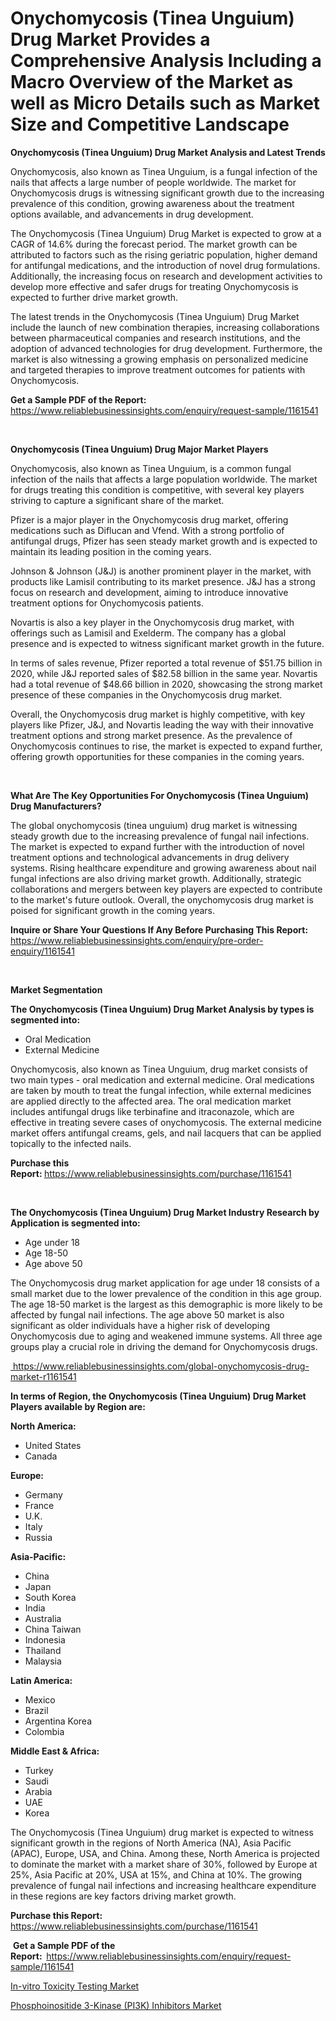 <p><h1>Onychomycosis (Tinea Unguium) Drug Market Provides a Comprehensive Analysis Including a Macro Overview of the Market as well as Micro Details such as Market Size and Competitive Landscape</h1></p><p><strong>Onychomycosis (Tinea Unguium) Drug Market Analysis and Latest Trends</strong></p>
<p><p>Onychomycosis, also known as Tinea Unguium, is a fungal infection of the nails that affects a large number of people worldwide. The market for Onychomycosis drugs is witnessing significant growth due to the increasing prevalence of this condition, growing awareness about the treatment options available, and advancements in drug development.</p><p>The Onychomycosis (Tinea Unguium) Drug Market is expected to grow at a CAGR of 14.6% during the forecast period. The market growth can be attributed to factors such as the rising geriatric population, higher demand for antifungal medications, and the introduction of novel drug formulations. Additionally, the increasing focus on research and development activities to develop more effective and safer drugs for treating Onychomycosis is expected to further drive market growth.</p><p>The latest trends in the Onychomycosis (Tinea Unguium) Drug Market include the launch of new combination therapies, increasing collaborations between pharmaceutical companies and research institutions, and the adoption of advanced technologies for drug development. Furthermore, the market is also witnessing a growing emphasis on personalized medicine and targeted therapies to improve treatment outcomes for patients with Onychomycosis.</p></p>
<p><strong>Get a Sample PDF of the Report:&nbsp;</strong> <a href="https://www.reliablebusinessinsights.com/enquiry/request-sample/1161541">https://www.reliablebusinessinsights.com/enquiry/request-sample/1161541</a></p>
<p>&nbsp;</p>
<p><strong>Onychomycosis (Tinea Unguium) Drug Major Market Players</strong></p>
<p><p>Onychomycosis, also known as Tinea Unguium, is a common fungal infection of the nails that affects a large population worldwide. The market for drugs treating this condition is competitive, with several key players striving to capture a significant share of the market.</p><p>Pfizer is a major player in the Onychomycosis drug market, offering medications such as Diflucan and Vfend. With a strong portfolio of antifungal drugs, Pfizer has seen steady market growth and is expected to maintain its leading position in the coming years.</p><p>Johnson & Johnson (J&J) is another prominent player in the market, with products like Lamisil contributing to its market presence. J&J has a strong focus on research and development, aiming to introduce innovative treatment options for Onychomycosis patients.</p><p>Novartis is also a key player in the Onychomycosis drug market, with offerings such as Lamisil and Exelderm. The company has a global presence and is expected to witness significant market growth in the future.</p><p>In terms of sales revenue, Pfizer reported a total revenue of $51.75 billion in 2020, while J&J reported sales of $82.58 billion in the same year. Novartis had a total revenue of $48.66 billion in 2020, showcasing the strong market presence of these companies in the Onychomycosis drug market.</p><p>Overall, the Onychomycosis drug market is highly competitive, with key players like Pfizer, J&J, and Novartis leading the way with their innovative treatment options and strong market presence. As the prevalence of Onychomycosis continues to rise, the market is expected to expand further, offering growth opportunities for these companies in the coming years.</p></p>
<p>&nbsp;</p>
<p><strong>What Are The Key Opportunities For Onychomycosis (Tinea Unguium) Drug Manufacturers?</strong></p>
<p><p>The global onychomycosis (tinea unguium) drug market is witnessing steady growth due to the increasing prevalence of fungal nail infections. The market is expected to expand further with the introduction of novel treatment options and technological advancements in drug delivery systems. Rising healthcare expenditure and growing awareness about nail fungal infections are also driving market growth. Additionally, strategic collaborations and mergers between key players are expected to contribute to the market's future outlook. Overall, the onychomycosis drug market is poised for significant growth in the coming years.</p></p>
<p><strong>Inquire or Share Your Questions If Any Before Purchasing This Report:</strong> <a href="https://www.reliablebusinessinsights.com/enquiry/pre-order-enquiry/1161541">https://www.reliablebusinessinsights.com/enquiry/pre-order-enquiry/1161541</a></p>
<p>&nbsp;</p>
<p><strong>Market Segmentation</strong></p>
<p><strong>The Onychomycosis (Tinea Unguium) Drug Market Analysis by types is segmented into:</strong></p>
<p><ul><li>Oral Medication</li><li>External Medicine</li></ul></p>
<p><p>Onychomycosis, also known as Tinea Unguium, drug market consists of two main types - oral medication and external medicine. Oral medications are taken by mouth to treat the fungal infection, while external medicines are applied directly to the affected area. The oral medication market includes antifungal drugs like terbinafine and itraconazole, which are effective in treating severe cases of onychomycosis. The external medicine market offers antifungal creams, gels, and nail lacquers that can be applied topically to the infected nails.</p></p>
<p><strong>Purchase this Report:&nbsp;</strong><a href="https://www.reliablebusinessinsights.com/purchase/1161541">https://www.reliablebusinessinsights.com/purchase/1161541</a></p>
<p>&nbsp;</p>
<p><strong>The Onychomycosis (Tinea Unguium) Drug Market Industry Research by Application is segmented into:</strong></p>
<p><ul><li>Age under 18</li><li>Age 18-50</li><li>Age above 50</li></ul></p>
<p><p>The Onychomycosis drug market application for age under 18 consists of a small market due to the lower prevalence of the condition in this age group. The age 18-50 market is the largest as this demographic is more likely to be affected by fungal nail infections. The age above 50 market is also significant as older individuals have a higher risk of developing Onychomycosis due to aging and weakened immune systems. All three age groups play a crucial role in driving the demand for Onychomycosis drugs.</p></p>
<p><a href="https://www.reliablebusinessinsights.com/global-onychomycosis-drug-market-r1161541">&nbsp;https://www.reliablebusinessinsights.com/global-onychomycosis-drug-market-r1161541</a></p>
<p><strong>In terms of Region, the Onychomycosis (Tinea Unguium) Drug Market Players available by Region are:</strong></p>
<p>
    <p> <strong> North America: </strong>
        <ul>
            <li>United States</li>
            <li>Canada</li>
        </ul>
        </p> 
    <p> <strong> Europe: </strong>
        <ul>
            <li>Germany</li>
            <li>France</li>
            <li>U.K.</li>
            <li>Italy</li>
            <li>Russia</li>
        </ul>
        </p> 
    <p> <strong> Asia-Pacific: </strong>
        <ul>
            <li>China</li>
            <li>Japan</li>
            <li>South Korea</li>
            <li>India</li>
            <li>Australia</li>
            <li>China Taiwan</li>
            <li>Indonesia</li>
            <li>Thailand</li>
            <li>Malaysia</li>
        </ul>
        </p> 
    <p> <strong> Latin America: </strong>
        <ul>
            <li>Mexico</li>
            <li>Brazil</li>
            <li>Argentina Korea</li>
            <li>Colombia</li>
        </ul>
        </p> 
    <p> <strong> Middle East & Africa: </strong>
        <ul>
            <li>Turkey</li>
            <li>Saudi</li>
            <li>Arabia</li>
            <li>UAE</li>
            <li>Korea</li>
        </ul>
    </p>
    </p>
<p><p>The Onychomycosis (Tinea Unguium) drug market is expected to witness significant growth in the regions of North America (NA), Asia Pacific (APAC), Europe, USA, and China. Among these, North America is projected to dominate the market with a market share of 30%, followed by Europe at 25%, Asia Pacific at 20%, USA at 15%, and China at 10%. The growing prevalence of fungal nail infections and increasing healthcare expenditure in these regions are key factors driving market growth.</p></p>
<p><strong>Purchase this Report: </strong><a href="https://www.reliablebusinessinsights.com/purchase/1161541">https://www.reliablebusinessinsights.com/purchase/1161541</a></p>
<p>&nbsp;<strong>Get a Sample PDF of the Report:&nbsp;&nbsp;</strong><a href="https://www.reliablebusinessinsights.com/enquiry/request-sample/1161541">https://www.reliablebusinessinsights.com/enquiry/request-sample/1161541</a></p>
<p><strong></strong></p>
<p><p><a href="https://github.com/NorbertYates/Market-Research-Report-List-6/blob/main/in-vitro-toxicity-testing-market.md">In-vitro Toxicity Testing Market</a></p><p><a href="https://github.com/prosalinda88/Market-Research-Report-List-6/blob/main/phosphoinositide-3-kinase-pi3k-inhibitors-market.md">Phosphoinositide 3-Kinase (PI3K) Inhibitors Market</a></p></p>